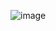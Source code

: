 ![image](www.plantuml.com/plantuml/png/ZP4nJiD054JxVufVEbS81RaA4ewmP0B2Isy2WWP1WvOA8cwmChPOsTXSOVwDc4sAj2wiFxj_vesbNLNkxCRTNfRY2bVcYftLYEWn8A1LjEOfldaPy8ke7BrjwMWmOh8xsveNsKD4blX2J7VeQ0x9FF8RoFYnUtjJgoaRRaTxrXH7Ovxs0TqHTo9Ih3N39myrOYAbvRpmwKBTHRxHZ8k0VY6gItnGjlH7UXDhj5Srp_70M9qAx96eTyKVZzFStrIjtDMrv6MLQqQlFxJjC16Pkdg4XFHeAGTxiITqX_fZU7DUh4LMd7o4Vm00)
